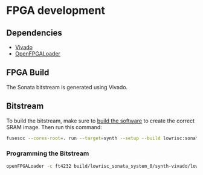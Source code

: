 # FPGA development

## Dependencies

- [Vivado](https://www.xilinx.com/support/download.html)
- [OpenFPGALoader](https://github.com/trabucayre/openFPGALoader)

## FPGA Build

The Sonata bitstream is generated using Vivado.

## Bitstream

To build the bitstream, make sure to [build the software](../guide/building-examples.md) to create the correct SRAM image.
Then run this command:
```sh
fusesoc --cores-root=. run --target=synth --setup --build lowrisc:sonata:system
```


### Programming the Bitstream

```sh
openFPGALoader -c ft4232 build/lowrisc_sonata_system_0/synth-vivado/lowrisc_sonata_system_0.bit
```
